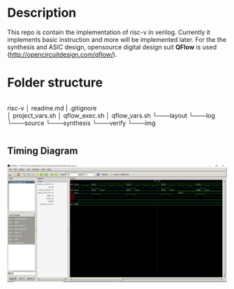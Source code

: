 # Description

This repo is contain the implementation of risc-v in verilog. Currently it implements basic instruction and more will be implemented later. For the the synthesis and ASIC design, opensource digital design suit **QFlow** is used (http://opencircuitdesign.com/qflow/).  


# Folder structure
```
```
risc-v
│   readme.md
|   .gitignore   
│  project_vars.sh
│  qflow_exec.sh
│  qflow_vars.sh
└───layout
└───log
└───source
└───synthesis
└───verify
└───img
```
```

## Timing Diagram
![Image of uProcessor Timing Diagram](img/gtkwave_001.JPG)